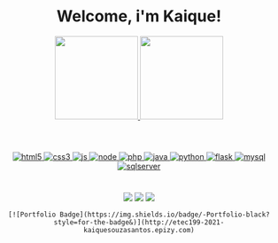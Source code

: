 <h1 align="center">
  Welcome, i'm Kaique!
</h1>

<div align="center">
  <a href="https://github.com/kaiquesouzasantos">
  <img height="150em" src="https://github-readme-stats.vercel.app/api?username=kaiquesouzasantos&show_icons=true&theme=dark"/>
  <img height="150em" src="https://github-readme-stats.vercel.app/api/top-langs/?username=kaiquesouzasantos&layout=compact&langs_count=7&theme=dark"/>
</div>

#

<div align="center" style="display: inline_block"><br>
  <img alt="html5" src="https://img.shields.io/badge/HTML5-E34F26?style=for-the-badge&logo=html5&logoColor=white">
  <img alt="css3" src="https://img.shields.io/badge/CSS3-1572B6?style=for-the-badge&logo=css3&logoColor=white">
  <img alt="js" src="https://img.shields.io/badge/JavaScript-F7DF1E?style=for-the-badge&logo=javascript&logoColor=black">
  <img alt="node" src="https://img.shields.io/badge/Node.js-43853D?style=for-the-badge&logo=node.js&logoColor=white">
  <img alt="php" src="https://img.shields.io/badge/PHP-777BB4?style=for-the-badge&logo=php&logoColor=white">
  <img alt="java" src="https://img.shields.io/badge/Java-ED8B00?style=for-the-badge&logo=java&logoColor=white">
  <img alt="python" src="https://img.shields.io/badge/Python-14354C?style=for-the-badge&logo=python&logoColor=white">
  <img alt="flask" src="https://img.shields.io/badge/Flask-000000?style=for-the-badge&logo=flask&logoColor=white">
  <img alt="mysql" src="https://img.shields.io/badge/MySQL-00000F?style=for-the-badge&logo=mysql&logoColor=white">
  <img alt="sqlserver" src="https://img.shields.io/badge/SQL_Server-CC2927?style=for-the-badge&logo=microsoft-sql-server&logoColor=white">
</div>

#

<div align="center">
  <a href="mailto:kaiquesouzasantos905@gmail.com"><img src="https://img.shields.io/badge/-Gmail-%23333?style=for-the-badge&logo=gmail&logoColor=white" target="_blank"></a>
  <a href = "https://www.facebook.com/kaique.souzasantos.790"><img src=https://img.shields.io/badge/Facebook-1877F2?style=for-the-badge&logo=facebook&logoColor=white></a>
  <a href="https://www.linkedin.com/in/kaique-souza-santos-3a1168203/" target="_blank"><img src="https://img.shields.io/badge/-LinkedIn-%230077B5?style=for-the-badge&logo=linkedin&logoColor=white" target="_blank"></a>
  
    [![Portfolio Badge](https://img.shields.io/badge/-Portfolio-black?style=for-the-badge&)](http://etec199-2021-kaiquesouzasantos.epizy.com)

</div>
